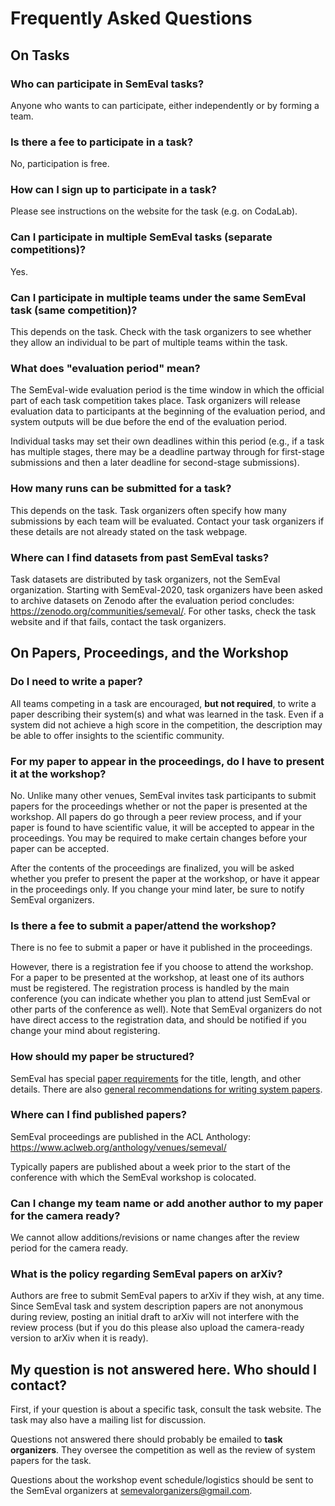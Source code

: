 # Frequently Asked Questions

## On Tasks

### Who can participate in SemEval tasks?

Anyone who wants to can participate, either independently or by forming a team.

### Is there a fee to participate in a task?

No, participation is free.

### How can I sign up to participate in a task?

Please see instructions on the website for the task (e.g. on CodaLab).

### Can I participate in multiple SemEval tasks (separate competitions)?

Yes.

### Can I participate in multiple teams under the same SemEval task (same competition)?

This depends on the task. Check with the task organizers to see whether they allow an individual to be part of multiple teams within the task.

### What does "evaluation period" mean?

The SemEval-wide evaluation period is the time window in which the official part of each task competition takes place. Task organizers will release evaluation data to participants at the beginning of the evaluation period, and system outputs will be due before the end of the evaluation period.

Individual tasks may set their own deadlines within this period (e.g., if a task has multiple stages, there may be a deadline partway through for first-stage submissions and then a later deadline for second-stage submissions).

### How many runs can be submitted for a task?

This depends on the task. Task organizers often specify how many submissions by each team will be evaluated. Contact your task organizers if these details are not already stated on the task webpage.

### Where can I find datasets from past SemEval tasks?

Task datasets are distributed by task organizers, not the SemEval organization. Starting with SemEval-2020, task organizers have been asked to archive datasets on Zenodo after the evaluation period concludes: <https://zenodo.org/communities/semeval/>. For other tasks, check the task website and if that fails, contact the task organizers.

## On Papers, Proceedings, and the Workshop

### Do I need to write a paper?

All teams competing in a task are encouraged, __but not required__, to write a paper describing their system(s) and what was learned in the task. Even if a system did not achieve a high score in the competition, the description may be able to offer insights to the scientific community.

### For my paper to appear in the proceedings, do I have to present it at the workshop?

No. Unlike many other venues, SemEval invites task participants to submit papers for the proceedings whether or not the paper is presented at the workshop. All papers do go through a peer review process, and if your paper is found to have scientific value, it will be accepted to appear in the proceedings. You may be required to make certain changes before your paper can be accepted.

After the contents of the proceedings are finalized, you will be asked whether you prefer to present the paper at the workshop, or have it appear in the proceedings only. If you change your mind later, be sure to notify SemEval organizers.

### Is there a fee to submit a paper/attend the workshop?

There is no fee to submit a paper or have it published in the proceedings.

However, there is a registration fee if you choose to attend the workshop. For a paper to be presented at the workshop, at least one of its authors must be registered. The registration process is handled by the main conference (you can indicate whether you plan to attend just SemEval or other parts of the conference as well). Note that SemEval organizers do not have direct access to the registration data, and should be notified if you change your mind about registering.

### How should my paper be structured?

SemEval has special [paper requirements](paper-requirements.html) for the title, length, and other details. 
There are also [general recommendations for writing system papers](https://semeval.github.io/system-paper-template.html).

### Where can I find published papers?

SemEval proceedings are published in the ACL Anthology: <https://www.aclweb.org/anthology/venues/semeval/>

Typically papers are published about a week prior to the start of the conference with which the SemEval workshop is colocated.

### Can I change my team name or add another author to my paper for the camera ready?

We cannot allow additions/revisions or name changes after the review period for the camera ready.  

### What is the policy regarding SemEval papers on arXiv?

Authors are free to submit SemEval papers to arXiv if they wish, at any time. Since SemEval task and system description papers are not anonymous during review, posting an initial draft to arXiv will not interfere with the review process (but if you do this please also upload the camera-ready version to arXiv when it is ready).

## My question is not answered here. Who should I contact?

First, if your question is about a specific task, consult the task website. The task may also have a mailing list for discussion.

Questions not answered there should probably be emailed to **task organizers**. They oversee the competition as well as the review of system papers for the task.

Questions about the workshop event schedule/logistics should be sent to the SemEval organizers at <semevalorganizers@gmail.com>.
